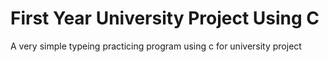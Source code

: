 # First Year University Project Using C
A very simple typeing practicing program using c for university project
